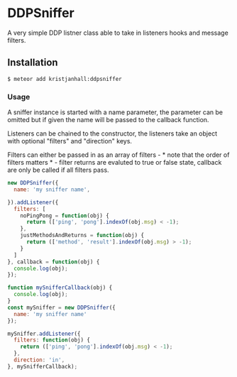 # DDPSniffer #

A very simple DDP listner class able to take in listeners hooks and message
filters.

## Installation

`$ meteor add kristjanhall:ddpsniffer`

### Usage
A sniffer instance is started with a name parameter, the parameter can be
omitted but if given the name will be passed to the callback function.

Listeners can be chained to the constructor, the listeners take an object with
optional "filters" and "direction" keys.

Filters can either be passed in as an array of filters - * note that the order
of filters matters * - filter returns are evaluted to true or false state,
callback are only be called if all filters pass.

```js
new DDPSniffer({
  name: 'my sniffer name',

}).addListener({
  filters: [
    noPingPong = function(obj) {
      return (['ping', 'pong'].indexOf(obj.msg) < -1);
    },
    justMethodsAndReturns = function(obj) {
      return (['method', 'result'].indexOf(obj.msg) > -1);
    }
  ]
}, callback = function(obj) {
  console.log(obj);
});
```

```js
function mySnifferCallback(obj) {
  console.log(obj);
}
const mySniffer = new DDPSniffer({
  name: 'my sniffer name'
});

mySniffer.addListener({
  filters: function(obj) {
    return (['ping', 'pong'].indexOf(obj.msg) < -1);
  },
  direction: 'in',
}, mySnifferCallback);

```
